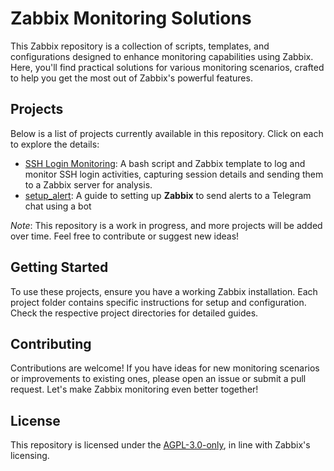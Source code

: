 # Zabbix Monitoring Solutions

This Zabbix repository is a collection of scripts, templates, and configurations designed to enhance monitoring capabilities using Zabbix. Here, you'll find practical solutions for various monitoring scenarios, crafted to help you get the most out of Zabbix's powerful features.

## Projects

Below is a list of projects currently available in this repository. Click on each to explore the details:

- [SSH Login Monitoring](./zabbix-ssh_login_monitoring): A bash script and Zabbix template to log and monitor SSH login activities, capturing session details and sending them to a Zabbix server for analysis.
- [setup_alert](./setup_alert): A guide to setting up **Zabbix** to send alerts to a Telegram chat using a bot

*Note*: This repository is a work in progress, and more projects will be added over time. Feel free to contribute or suggest new ideas!

## Getting Started

To use these projects, ensure you have a working Zabbix installation. Each project folder contains specific instructions for setup and configuration. Check the respective project directories for detailed guides.

## Contributing

Contributions are welcome! If you have ideas for new monitoring scenarios or improvements to existing ones, please open an issue or submit a pull request. Let's make Zabbix monitoring even better together!

## License

This repository is licensed under the [AGPL-3.0-only](LICENSE), in line with Zabbix's licensing.
